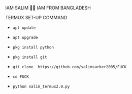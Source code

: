 IAM SALIM 🖤🥀 IAM FROM BANGLADESH  

TERMUX SET-UP COMMAND

- `apt update`

- `apt upgrade`

- `pkg install python`

- `pkg install git`

- `git clone  https://github.com/salimsarker2005/FUCK`

- `cd FUCK`

- `python salim_termux2.0.py`

